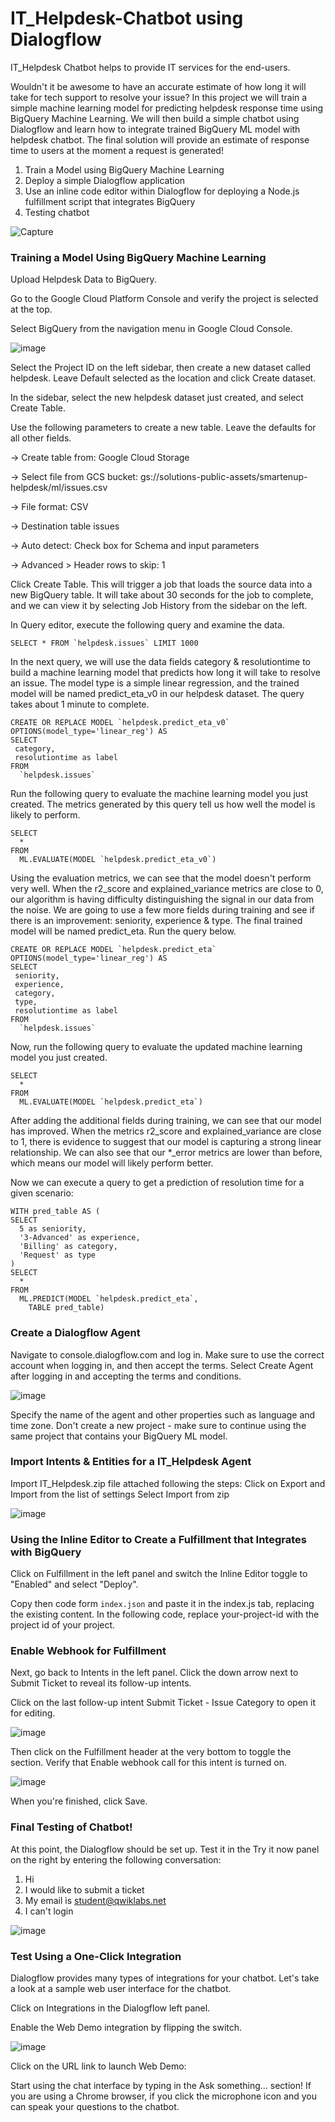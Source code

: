 # IT_Helpdesk-Chatbot using Dialogflow
IT_Helpdesk Chatbot helps to provide IT services for the end-users. 

Wouldn't it be awesome to have an accurate estimate of how long it will take for tech support to resolve your issue? In this project we will train a simple machine learning model for predicting helpdesk response time using BigQuery Machine Learning. We will then build a simple chatbot using Dialogflow and learn how to integrate trained BigQuery ML model with helpdesk chatbot. The final solution will provide an estimate of response time to users at the moment a request is generated!

1. Train a Model using BigQuery Machine Learning
2. Deploy a simple Dialogflow application
3. Use an inline code editor within Dialogflow for deploying a Node.js fulfillment script that integrates BigQuery
4. Testing chatbot

![Capture](https://user-images.githubusercontent.com/56398068/67155491-59abfe80-f32e-11e9-880e-ecbafb7503c0.JPG)


### Training a Model Using BigQuery Machine Learning

Upload Helpdesk Data to BigQuery.

Go to the Google Cloud Platform Console and verify the project is selected at the top.

Select BigQuery from the navigation menu in Google Cloud Console.

![image](https://user-images.githubusercontent.com/56398068/67155613-44d06a80-f330-11e9-93d2-543091bd8325.png)

Select the Project ID on the left sidebar, then create a new dataset called helpdesk. Leave Default selected as the location and click Create dataset.

In the sidebar, select the new helpdesk dataset just created, and select Create Table.

Use the following parameters to create a new table. Leave the defaults for all other fields.

-> Create table from: Google Cloud Storage

-> Select file from GCS bucket: gs://solutions-public-assets/smartenup-helpdesk/ml/issues.csv

-> File format: CSV

-> Destination table issues

-> Auto detect: Check box for Schema and input parameters

-> Advanced > Header rows to skip: 1

Click Create Table. This will trigger a job that loads the source data into a new BigQuery table. It will take about 30 seconds for the job to complete, and we can view it by selecting Job History from the sidebar on the left.


In Query editor, execute the following query and examine the data.


```
SELECT * FROM `helpdesk.issues` LIMIT 1000
```


In the next query, we will use the data fields category & resolutiontime to build a machine learning model that predicts how long it will take to resolve an issue. The model type is a simple linear regression, and the trained model will be named predict_eta_v0 in our helpdesk dataset. The query takes about 1 minute to complete.


```
CREATE OR REPLACE MODEL `helpdesk.predict_eta_v0` 
OPTIONS(model_type='linear_reg') AS
SELECT
 category,
 resolutiontime as label
FROM
  `helpdesk.issues`
```
  
  
Run the following query to evaluate the machine learning model you just created. The metrics generated by this query tell us how well the model is likely to perform.


```
SELECT
  *
FROM
  ML.EVALUATE(MODEL `helpdesk.predict_eta_v0`)
 ```
 
 
Using the evaluation metrics, we can see that the model doesn't perform very well. When the r2_score and explained_variance metrics are close to 0, our algorithm is having difficulty distinguishing the signal in our data from the noise. We are going to use a few more fields during training and see if there is an improvement: seniority, experience & type. The final trained model will be named predict_eta. Run the query below.


```
CREATE OR REPLACE MODEL `helpdesk.predict_eta` 
OPTIONS(model_type='linear_reg') AS
SELECT
 seniority,
 experience,
 category,
 type,
 resolutiontime as label
FROM
  `helpdesk.issues`
```


Now, run the following query to evaluate the updated machine learning model you just created.


```
SELECT
  *
FROM
  ML.EVALUATE(MODEL `helpdesk.predict_eta`)
```


After adding the additional fields during training, we can see that our model has improved. When the metrics r2_score and explained_variance are close to 1, there is evidence to suggest that our model is capturing a strong linear relationship. We can also see that our *_error metrics are lower than before, which means our model will likely perform better.

Now we can execute a query to get a prediction of resolution time for a given scenario:


```
WITH pred_table AS (
SELECT
  5 as seniority,
  '3-Advanced' as experience,
  'Billing' as category,
  'Request' as type
)
SELECT
  *
FROM
  ML.PREDICT(MODEL `helpdesk.predict_eta`,
    TABLE pred_table)
```

### Create a Dialogflow Agent

Navigate to console.dialogflow.com and log in. Make sure to use the correct account when logging in, and then accept the terms. 
Select Create Agent after logging in and accepting the terms and conditions.

![image](https://user-images.githubusercontent.com/56398068/67155761-9974e500-f332-11e9-9e5b-cd9720b76c53.png)

Specify the name of the agent and other properties such as language and time zone. Don't create a new project - make sure to continue using the same project that contains your BigQuery ML model. 


### Import Intents & Entities for a IT_Helpdesk Agent


Import IT_Helpdesk.zip file attached following the steps:
Click on Export and Import from the list of settings
Select Import from zip

![image](https://user-images.githubusercontent.com/56398068/67155795-32a3fb80-f333-11e9-8828-d59a2f071e07.png)


###  Using the Inline Editor to Create a Fulfillment that Integrates with BigQuery

Click on Fulfillment in the left panel and switch the Inline Editor toggle to "Enabled" and select "Deploy".

Copy then code form `index.json` and paste it in the index.js tab, replacing the existing content. In the following code, replace your-project-id with the project id of your project.

### Enable Webhook for Fulfillment

Next, go back to Intents in the left panel. Click the down arrow next to Submit Ticket to reveal its follow-up intents.

Click on the last follow-up intent Submit Ticket - Issue Category to open it for editing.

![image](https://user-images.githubusercontent.com/56398068/67155837-f755fc80-f333-11e9-8d7d-afb6d676406a.png)

Then click on the Fulfillment header at the very bottom to toggle the section. Verify that Enable webhook call for this intent is turned on.

![image](https://user-images.githubusercontent.com/56398068/67155839-0fc61700-f334-11e9-8ca4-a406b77e1f94.png)

When you're finished, click Save.

### Final Testing of Chatbot!

At this point, the Dialogflow should be set up. Test it in the Try it now panel on the right by entering the following conversation:

1. Hi
2. I would like to submit a ticket
3. My email is student@qwiklabs.net
4. I can't login

![image](https://user-images.githubusercontent.com/56398068/67155851-4f8cfe80-f334-11e9-8031-d1ddcf2d7bc9.png)

### Test Using a One-Click Integration

Dialogflow provides many types of integrations for your chatbot. Let's take a look at a sample web user interface for the chatbot.

Click on Integrations in the Dialogflow left panel.

Enable the Web Demo integration by flipping the switch.

![image](https://user-images.githubusercontent.com/56398068/67155872-94189a00-f334-11e9-907a-897ee2c595b9.png)

Click on the URL link to launch Web Demo:

Start using the chat interface by typing in the Ask something... section! If you are using a Chrome browser, if you click the microphone icon and you can speak your questions to the chatbot.
